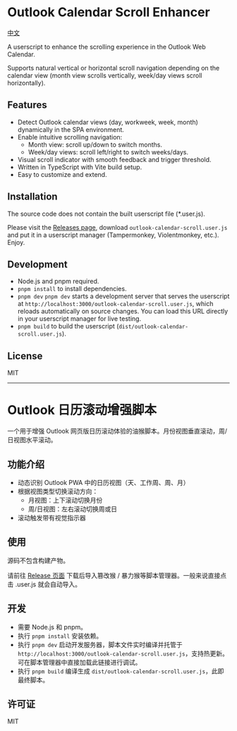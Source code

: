 # Outlook Calendar Scroll Enhancer

[中文](#outlook-日历滚动增强脚本)

A userscript to enhance the scrolling experience in the Outlook Web Calendar.

Supports natural vertical or horizontal scroll navigation depending on the calendar view (month view scrolls vertically, week/day views scroll horizontally).

## Features

- Detect Outlook calendar views (day, workweek, week, month) dynamically in the SPA environment.
- Enable intuitive scrolling navigation:
  - Month view: scroll up/down to switch months.
  - Week/day views: scroll left/right to switch weeks/days.
- Visual scroll indicator with smooth feedback and trigger threshold.
- Written in TypeScript with Vite build setup.
- Easy to customize and extend.

## Installation

The source code does not contain the built userscript file (*.user.js).

Please visit the [Releases page](https://github.com/Linho1219/OutlookCalendarScroll/releases/latest), download `outlook-calendar-scroll.user.js` and put it in a userscript manager (Tampermonkey, Violentmonkey, etc.). Enjoy.

## Development

- Node.js and pnpm required.
- `pnpm install` to install dependencies.
- `pnpm dev` `pnpm dev` starts a development server that serves the userscript at `http://localhost:3000/outlook-calendar-scroll.user.js`, which reloads automatically on source changes.  You can load this URL directly in your userscript manager for live testing.
- `pnpm build` to build the userscript (`dist/outlook-calendar-scroll.user.js`).

## License

MIT

---

# Outlook 日历滚动增强脚本

一个用于增强 Outlook 网页版日历滚动体验的油猴脚本。月份视图垂直滚动，周/日视图水平滚动。

## 功能介绍

- 动态识别 Outlook PWA 中的日历视图（天、工作周、周、月）
- 根据视图类型切换滚动方向：
  - 月视图：上下滚动切换月份
  - 周/日视图：左右滚动切换周或日
- 滚动触发带有视觉指示器

## 使用

源码不包含构建产物。

请前往 [Release 页面](https://github.com/Linho1219/OutlookCalendarScroll/releases/latest) 下载后导入篡改猴 / 暴力猴等脚本管理器。一般来说直接点击 .user.js 就会自动导入。

## 开发

- 需要 Node.js 和 pnpm。
- 执行 `pnpm install` 安装依赖。
- 执行 `pnpm dev` 启动开发服务器，脚本文件实时编译并托管于 `http://localhost:3000/outlook-calendar-scroll.user.js`，支持热更新。可在脚本管理器中直接加载此链接进行调试。
- 执行 `pnpm build` 编译生成 `dist/outlook-calendar-scroll.user.js`，此即最终脚本。

## 许可证

MIT
